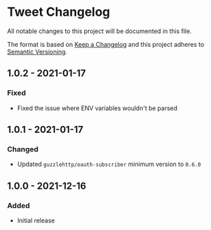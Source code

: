# Tweet Changelog

All notable changes to this project will be documented in this file.

The format is based on [Keep a Changelog](http://keepachangelog.com/) and this project adheres to [Semantic Versioning](http://semver.org/).

## 1.0.2 - 2021-01-17
### Fixed
- Fixed the issue where ENV variables wouldn't be parsed

## 1.0.1 - 2021-01-17
### Changed
- Updated `guzzlehttp/oauth-subscriber` minimum version to `0.6.0`

## 1.0.0 - 2021-12-16
### Added
- Initial release